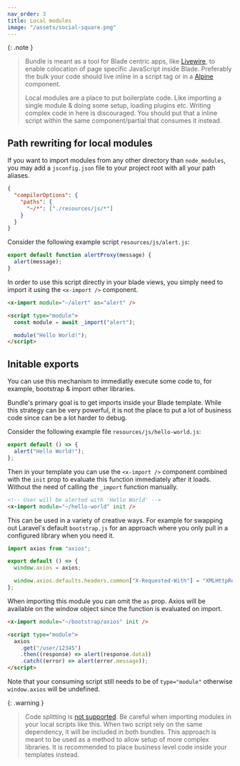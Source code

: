```yaml
---
nav_order: 3
title: Local modules
image: "/assets/social-square.png"
---
```


{: .note }

> Bundle is meant as a tool for Blade centric apps, like [Livewire](https://livewire.laravel.com), to enable colocation of page specific JavaScript inside Blade. Preferably the bulk your code should live inline in a script tag or in a [Alpine](https://alpinejs.dev) component.
>
> Local modules are a place to put boilerplate code. Like importing a single module & doing some setup, loading plugins etc. Writing complex code in here is discouraged. You should put that a inline script within the same component/partial that consumes it instead.

## Path rewriting for local modules

If you want to import modules from any other directory than `node_modules`, you may add a `jsconfig.json` file to your project root with all your path aliases.

```json
{
  "compilerOptions": {
    "paths": {
      "~/*": ["./resources/js/*"]
    }
  }
}
```

Consider the following example script `resources/js/alert.js`:

```javascript
export default function alertProxy(message) {
  alert(message);
}
```

In order to use this script directly in your blade views, you simply need to import it using the `<x-import />` component.

```html
<x-import module="~/alert" as="alert" />

<script type="module">
  const module = await _import("alert");

  module("Hello World!");
</script>
```

## Initable exports

You can use this mechanism to immediatly execute some code to, for example, bootstrap & import other libraries.

Bundle's primary goal is to get imports inside your Blade template. While this strategy can be very powerful, it is not the place to put a lot of business code since can be a lot harder to debug.

Consider the following example file `resources/js/hello-world.js`:

```javascript
export default () => {
  alert("Hello World!");
};
```

Then in your template you can use the `<x-import />` component combined with the `init` prop to evaluate this function immediately after it loads. Without the need of calling the `_import` function manually.

```html
<!-- User will be alerted with 'Hello World' -->
<x-import module="~/hello-world" init />
```

This can be used in a variety of creative ways. For example for swapping out Laravel's default `bootstrap.js` for an approach where you only pull in a configured library when you need it.

```javascript
import axios from "axios";

export default () => {
  window.axios = axios;

  window.axios.defaults.headers.common["X-Requested-With"] = "XMLHttpRequest";
};
```

When importing this module you can omit the `as` prop. Axios will be available on the window object since the function is evaluated on import.

```html
<x-import module="~/bootstrap/axios" init />

<script type="module">
  axios
    .get("/user/12345")
    .then((response) => alert(response.data))
    .catch((error) => alert(error.message));
</script>
```

Note that your consuming script still needs to be of `type="module"` otherwise `window.axios` will be undefined.

{: .warning }

> Code splitting is [not supported](https://laravel-bundle.dev/caveats.html#code-splitting). Be careful when importing modules in your local scripts like this. When two script rely on the same dependency, it will be included in both bundles. This approach is meant to be used as a method to allow setup of more complex libraries. It is recommended to place business level code inside your templates instead.

